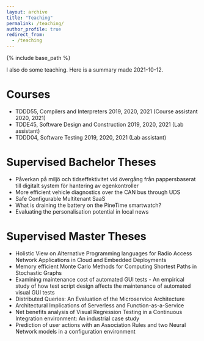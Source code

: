 ```yaml
---
layout: archive
title: "Teaching"
permalink: /teaching/
author_profile: true
redirect_from:
  - /teaching
---
```


{% include base_path %}

I also do some teaching. Here is a summary made 2021-10-12.

Courses
====
* TDDD55, Compilers and Interpreters 2019, 2020, 2021 (Course assistant 2020, 2021)
* TDDE45, Software Design and Construction 2019, 2020, 2021 (Lab assistant)
* TDDD04, Software Testing 2019, 2020, 2021 (Lab assistant)

Supervised Bachelor Theses
=====
* Påverkan på miljö och tidseffektivitet vid övergång från pappersbaserat till digitalt system för hantering av egenkontroller
* More efficient vehicle diagnostics over the CAN bus through UDS
* Safe Configurable Multitenant SaaS
* What is draining the battery on the PineTime smartwatch?
* Evaluating the personalisation potential in local news

Supervised Master Theses
=====
* Holistic View on Alternative Programming languages for Radio Access Network Applications in Cloud and Embedded Deployments
* Memory efficient Monte Carlo Methods for Computing Shortest Paths in Stochastic Graphs
* Examining maintenance cost of automated GUI tests - An empirical study of how test script design affects the maintenance of automated visual GUI tests
* Distributed Queries: An Evaluation of the Microservice Architecture
* Architectural Implications of Serverless and Function-as-a-Service
* Net benefits analysis of Visual Regression Testing in a Continuous Integration environment: An industrial case study
* Prediction of user actions with an Association Rules and two Neural Network models in a configuration environment
